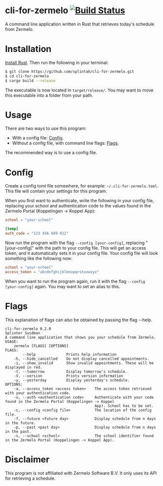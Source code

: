 # cli-for-zermelo [![Build Status](https://travis-ci.org/splintah/cli-for-zermelo.svg?branch=master)](https://travis-ci.org/splintah/cli-for-zermelo)
A command line application written in Rust that retrieves today's schedule from Zermelo.

# Installation
[Install Rust](https://rustup.rs). Then run the following in your terminal:

```bash
$ git clone https://github.com/splintah/cli-for-zermelo.git
$ cd cli-for-zermelo
$ cargo build --release
```

The executable is now located in `target/release/`.
You may want to move this executable into a folder from your path.

# Usage
There are two ways to use this program:
- With a config file: [Config](#config).
- Without a config file, with command line flags: [Flags](#flags).

The recommended way is to use a config file.

# Config
Create a config toml file somewhere, for example: `~/.cli-for-zermelo.toml`.
This file will contain your settings for this program.

When you first want to authenticate, write the following in your config file, replacing your school and authentication code to the values found in the Zermelo Portal (Koppelingen -> Koppel App):
```toml
school = "your-school"

[temp]
auth_code = "123 456 689 012"
```

Now run the program with the flag `--config [your-config]`, replacing "[your-config]" with the path to your config file.
This will get an access token, and it automatically sets it in your config file.
Your config file will look something like the following now:
```toml
school = "your-school"
access_token = "abcdefghijklmnopqrstuvwxyz"
```

When you want to run the program again, run it with the flag `--config [your-config]` again.
You may want to set an alias to this.

# Flags
This explanation of flags can also be obtained by passing the flag --help.

```
cli-for-zermelo 0.2.0
Splinter Suidman
A command line application that shows you your schedule from Zermelo.
USAGE:
    zermelo [FLAGS] [OPTIONS]
FLAGS:
        --help              Prints help information
    -h, --hide_cancelled    Do not display cancelled appointments.
    -i, --show_invalid      Show invalid appointments. These will be displayed in red.
    -t, --tomorrow          Display tomorrow's schedule.
    -V, --version           Prints version information
    -y, --yesterday         Display yesterday's schedule.
OPTIONS:
    -a, --access_token <access token>    The access token retrieved with your authentication code.
    -u, --auth <authentication code>     Authenticate with your code found in the Zermelo Portal (Koppelingen -> Koppel
                                         App). School has to be set.
    -c, --config <config file>           The location of the config file.
    -f, --future <future day>            Display schedule from n days in the future.
    -p, --past <past day>                Display schedule from n days in the past.
    -s, --school <school>                The school identifier found in the Zermelo Portal (Koppelingen -> Koppel App).
```

# Disclaimer
This program is not affiliated with Zermelo Software B.V. It only uses its API for retrieving a schedule.
